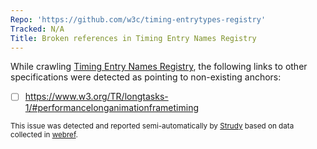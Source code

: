 ```yaml
---
Repo: 'https://github.com/w3c/timing-entrytypes-registry'
Tracked: N/A
Title: Broken references in Timing Entry Names Registry
---
```


While crawling [Timing Entry Names Registry](https://w3c.github.io/timing-entrytypes-registry/), the following links to other specifications were detected as pointing to non-existing anchors:
* [ ] https://www.w3.org/TR/longtasks-1/#performancelonganimationframetiming

<sub>This issue was detected and reported semi-automatically by [Strudy](https://github.com/w3c/strudy/) based on data collected in [webref](https://github.com/w3c/webref/).</sub>

